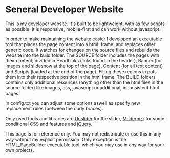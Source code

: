 # Seneral Developer Website
This is my developer website.
It's built to be lightweight, with as few scripts as possible. 
It is responsive, mobile-first and can work without javascript.

In order to make maintaining the website easier I developed an executable tool that places the page content into a html 'frame' and replaces other generic code. It watches for changes on the source files and rebuilds the website into the build folder.
The SOURCE folder includes the pages with their content, divided in HeadLinks (links found in the header), Banner (for images and slideshow at the top of the page), Content (for all text content) and Scripts (loaded at the end of the page). Filling these regions in puts them into their respective position in the html frame.
The BUILD folders contains only additional resources (anything other than the html files in the source folder) like images, css, javascript or additional, inconsistent html pages.

In config.txt you can adjust some options aswell as specify new replacement rules (between the curly braces).

Only used tools and libraries are <a href="http://unslider.com/">Unslider</a> for the slider, <a href="https://modernizr.com/">Modernizr</a> for some conditional CSS and features and <a href="https://jquery.com/">jQuery</a>.

This page is for reference only. You may not redistribute or use this in any way without my explicit permission. Only exception is the HTML_PageBuilder executable tool, which you may use in any way for your own projects.
